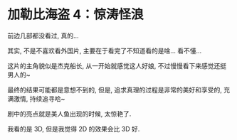 # 加勒比海盗 4：惊涛怪浪

前边几部都没看过, 真的…

其实, 不是不喜欢看外国片, 主要在于看完了不知道看的是啥… 看不懂…

这片的主角貌似是杰克船长, 从一开始就感觉这人好娘, 不过慢慢看下来感觉还挺男人的~

最终的结果可能都是意想不到的, 但是, 追求真理的过程是非常的美好和享受的, 充满激情, 持续追寻哈~

剧中的亮点就是美人鱼出现的时候, 太惊艳了.

我看的是 3D, 但是我觉得 2D 的效果会比 3D 好.
